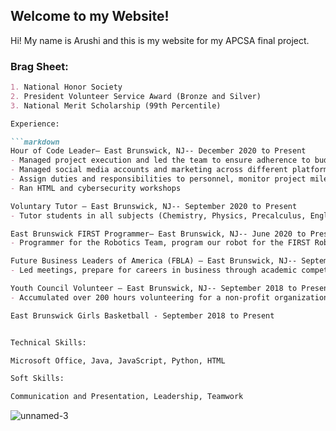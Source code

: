 ## Welcome to my Website!

Hi! My name is Arushi and this is my website for my APCSA final project. 
### Brag Sheet:

```markdown
1. National Honor Society
2. President Volunteer Service Award (Bronze and Silver)
3. National Merit Scholarship (99th Percentile)

Experience:

```markdown
Hour of Code Leader— East Brunswick, NJ-- December 2020 to Present
- Managed project execution and led the team to ensure adherence to budget, schedule, and scope for the annual Hour of Code event.
- Managed social media accounts and marketing across different platforms. 
- Assign duties and responsibilities to personnel, monitor project milestones and deliverables.
- Ran HTML and cybersecurity workshops

Voluntary Tutor — East Brunswick, NJ-- September 2020 to Present
- Tutor students in all subjects (Chemistry, Physics, Precalculus, English etc.) and preparing them for the American Mathematics Contest 8 (AMC  8)

East Brunswick FIRST Programmer— East Brunswick, NJ-- June 2020 to Present
- Programmer for the Robotics Team, program our robot for the FIRST Robotics Competition 2021 and took part in the Game Design Challenge 

Future Business Leaders of America (FBLA) — East Brunswick, NJ-- September 2019 to Present
- Led meetings, prepare for careers in business through academic competitions (FBLA Competitive Events), leadership development, and educational programs

Youth Council Volunteer — East Brunswick, NJ-- September 2018 to Present
- Accumulated over 200 hours volunteering for a non-profit organization where I lead other young volunteers and work with kids with learning disabilities

East Brunswick Girls Basketball - September 2018 to Present


Technical Skills:

Microsoft Office, Java, JavaScript, Python, HTML  

Soft Skills:    

Communication and Presentation, Leadership, Teamwork            

```
![unnamed-3](https://user-images.githubusercontent.com/66833087/121981583-e99c8880-cd5b-11eb-86f9-1794373eaa36.jpg)

